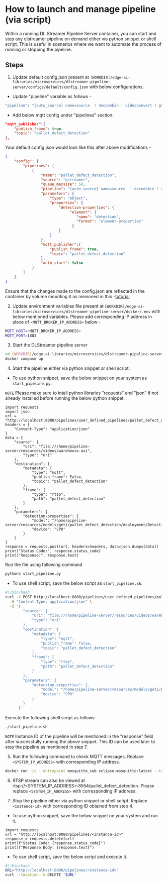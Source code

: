 # How to launch and manage pipeline (via script)

Within a running DL Streamer Pipeline Server container, you can start and stop any dlstreamer pipeline on demand either via python snippet or shell script. This is useful in scenarios where we want to automate the process of running or stopping the pipeline.

## Steps

1. Update default config.json present at `[WORKDIR]/edge-ai-libraries/microservices/dlstreamer-pipeline-server/configs/default/config.json` with below configurations. 

* Update "pipeline" variable as follows -
```sh
"pipeline": "{auto_source} name=source  ! decodebin ! videoconvert ! gvadetect name=detection model-instance-id=inst0 ! queue ! gvafpscounter ! gvametaconvert add-empty-results=true name=metaconvert ! jpegenc ! appsink name=destination",
```

* Add below mqtt config under "pipelines" section. 
```json
"mqtt_publisher":{
    "publish_frame": true,
    "topic": "pallet_defect_detection"
},
```

Your default config.json would look like this after above modifications - 
```json
{
    "config": {
        "pipelines": [
            {
                "name": "pallet_defect_detection",
                "source": "gstreamer",
                "queue_maxsize": 50,
                "pipeline": "{auto_source} name=source  ! decodebin ! videoconvert ! gvadetect name=detection model-instance-id=inst0 ! queue ! gvafpscounter ! gvametaconvert add-empty-results=true name=metaconvert ! jpegenc ! appsink name=destination",
                "parameters": {
                    "type": "object",
                    "properties": {
                        "detection-properties": {
                             "element": {
                                "name": "detection",
                                "format": "element-properties"
                              }
                        }
                    }
                },
                "mqtt_publisher":{
                    "publish_frame": true,
                    "topic": "pallet_defect_detection"
                },
                "auto_start": false
            }
        ]
    }
}
```

Ensure that the changes made to the config.json are reflected in the container by volume mounting it as menioned in this -[tutorial](../../../how-to-change-dlstreamer-pipeline.md#how-to-change-deep-learning-streamer-pipeline)

2. Update environment variables file present at `[WORKDIR]/edge-ai-libraries/microservices/dlstreamer-pipeline-server/docker/.env` with below mentioned variables. Please add corresponding IP address in place of `<MQTT_BROKER_IP_ADDRESS>` below -
```sh
MQTT_HOST=<MQTT_BROKER_IP_ADDRESS>
MQTT_PORT=1883
```

3. Start the DLStreamer pipeline server
```sh
cd [WORKDIR]/edge-ai-libraries/microservices/dlstreamer-pipeline-server/docker/    
docker compose up
```

4. Start the pipeline either via python snippet or shell script.

* To use python snippet, save the below snippet on your system as `start_pipeline.py`.

`NOTE` Please make sure to intall python libraries "requests" and "json" if not already installed before running the below python snippet.

```
import requests
import json
url = "http://localhost:8080/pipelines/user_defined_pipelines/pallet_defect_detection"
headers = {
    "Content-Type": "application/json"
}
data = {
    "source": {
        "uri": "file:///home/pipeline-server/resources/videos/warehouse.avi",
        "type": "uri"
    },
    "destination": {
        "metadata": {
            "type": "mqtt",
            "publish_frame": False,
            "topic": "pallet_defect_detection"
        },
        "frame": {
            "type": "rtsp",
            "path": "pallet_defect_detection"
        }
    },
    "parameters": {
        "detection-properties": {
            "model": "/home/pipeline-server/resources/models/geti/pallet_defect_detection/deployment/Detection/model/model.xml",
            "device": "CPU"
        }
    }
}
response = requests.post(url, headers=headers, data=json.dumps(data))
print("Status Code:", response.status_code)
print("Response:", response.text)
``` 

Run the file using following command 
```sh
python3 start_pipeline.py
```

* To use shell script, save the below script as `start_pipeline.sh`.
```sh
#!/bin/bash
curl -X POST http://localhost:8080/pipelines/user_defined_pipelines/pallet_defect_detection \
  -H "Content-Type: application/json" \
  -d '{
        "source": {
            "uri": "file:///home/pipeline-server/resources/videos/warehouse.avi",
            "type": "uri"
        },
        "destination": {
            "metadata": {
                "type": "mqtt",
                "publish_frame": false,
                "topic": "pallet_defect_detection"
            },
            "frame": {
                "type": "rtsp",
                "path": "pallet_defect_detection"
            }
        },
        "parameters": {
            "detection-properties": {
                "model": "/home/pipeline-server/resources/models/geti/pallet_defect_detection/deployment/Detection/model/model.xml",
                "device": "CPU"
            }
        }
      }'
```

Execute the following shell script as follows-
```sh
./start_pipeline.sh
```

`NOTE` Instance ID of the pipeline will be mentioned in the "response" field after successfully running the above snippet. This ID can be used later to stop the pipeline as mentioned in step 7.

5. Run the following command to check MQTT messages. Replace `<SYSTEM_IP_ADDRESS>` with corresponding IP address.
```sh
docker run -it --entrypoint mosquitto_sub eclipse-mosquitto:latest --topic pallet_defect_detection -p 1883 -h <SYSTEM_IP_ADDRESS>
```

6. RTSP stream can also be viewed at rtsp://<SYSTEM_IP_ADDRESS>:8554/pallet_defect_detection. Please replace `<SYSTEM_IP_ADDRESS>` with corresponding IP address.

7. Stop the pipeline either via python snippet or shell script. Replace `<instance-id>` with corresponding ID obtained from step 4.

* To use python snippet, save the below snippet on your system and run it. 
```
import requests
url = "http://localhost:8080/pipelines/<instance-id>"
response = requests.delete(url)
print(f"Status Code: {response.status_code}")
print(f"Response Body: {response.text}")

```

* To use shell script, save the below script and execute it.
```sh
#!/bin/bash
URL="http://localhost:8080/pipelines/<instance-id>"
curl --location -X DELETE "$URL"
```
